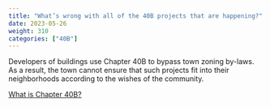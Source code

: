 ```yaml
---
title: "What’s wrong with all of the 40B projects that are happening?"
date: 2023-05-26
weight: 310
categories: ["40B"]
---
```

Developers of buildings use Chapter 40B to bypass town zoning by-laws. As a result, the town cannot ensure that such projects fit into their neighborhoods according to the wishes of the community.

[What is Chapter 40B?](/posts/40b)
